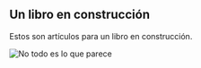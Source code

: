 ## Un libro en construcción
Estos son artículos para un libro en construcción.

![No todo es lo que parece](https://d262ilb51hltx0.cloudfront.net/fit/c/1400/1120/gradv/29/81/60/darken/25/1*QCn-lomC97S-PuQ1Hv0ruA.gif "Out of here")
